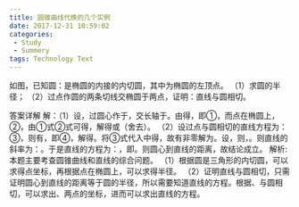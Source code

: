 ```yaml
---
title: 圆锥曲线代换的几个实例
date: 2017-12-31 10:59:02
categories: 
 - Study
 - Summery
tags: Technology Text
---
```

如图，已知圆：是椭圆的内接的内切圆，其中为椭圆的左顶点。
（1）求圆的半径；
（2）过点作圆的两条切线交椭圆于两点，证明：直线与圆相切。

答案详解
解：（1）设，过圆心作于，交长轴于。由得，即①，而点在椭圆上，②，由①式②式可得，解得或（舍去）。
（2）设过点与圆相切的直线方程为：③，则有，即④，解得。将③式代入中得，故有非零解为。设，则，。则直线的斜率为：。于是直线的方程为：，即。则圆心到直线的距离，故结论成立。
解析:
本题主要考查圆锥曲线和直线的综合问题。
（1）根据圆是三角形的内切圆，可以求得点坐标，再根据点在椭圆上，可以求得半径。
（2）证明直线与圆相切，只需证明圆心到直线的距离等于圆的半径，所以需要知道直线的方程。根据、与圆相切，可以求出、两点的坐标，进而可以求出直线的方程。